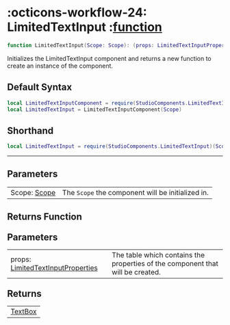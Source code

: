 <h1 class="api-header" markdown>
    <span class="api-icon" markdown>:octicons-workflow-24:</span>
    <span class="api-title">LimitedTextInput</span>
    <span class="api-type">:</span><a href="https://create.roblox.com/docs/luau/functions" class="api-type">function</a>
</h1>

```lua
function LimitedTextInput(Scope: Scope): (props: LimitedTextInputProperties) -> Frame
```
Initializes the LimitedTextInput component and returns a new function to create an instance of the component.

## Default Syntax

```lua
local LimitedTextInputComponent = require(StudioComponents.LimitedTextInput)
local LimitedTextInput = LimitedTextInputComponent(Scope)
```

## Shorthand

```lua
local LimitedTextInput = require(StudioComponents.LimitedTextInput)(Scope)
```

-----

## Parameters
<span markdown>
    <div class="md-typeset__table">
        <table>
            <tbody>
                <tr>
                    <td class="api-param-highlight">Scope: <a href="">Scope</a></td>
                    <td>The <code>Scope</code> the component will be initialized in.</td>
                </tr>
            </tbody>
        </table>
    </div>
</span>

## Returns Function
<span markdown>
    <div class="md-typeset__table" id="api-returns-function-table">
        <h2 style="margin: 1.1em 0 .64em">Parameters</h2>
        <table>
            <tbody>
                <tr>
                    <td class="api-param-highlight">props: <a href="../../types/input/LimitedTextInput.md">LimitedTextInputProperties</a></td>
                    <td>The table which contains the properties of the component that will be created.</td>
                </tr>
            </tbody>
        </table>
        <h2 style="margin: 1.1em 0 .64em">Returns</h2>
        <table>
            <tbody>
                <tr>
                    <td class="api-return-box"><a href="https://create.roblox.com/docs/reference/engine/classes/TextBox">TextBox</a></td>
                </tr>
            </tbody>
        </table>
    </div>
</div>
